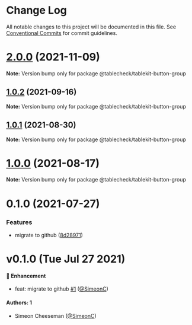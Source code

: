 # Change Log

All notable changes to this project will be documented in this file.
See [Conventional Commits](https://conventionalcommits.org) for commit guidelines.

# [2.0.0](https://github.com/tablecheck/tablekit/compare/@tablecheck/tablekit-button-group@1.0.2...@tablecheck/tablekit-button-group@2.0.0) (2021-11-09)

**Note:** Version bump only for package @tablecheck/tablekit-button-group





## [1.0.2](https://github.com/tablecheck/tablekit/compare/@tablecheck/tablekit-button-group@1.0.1...@tablecheck/tablekit-button-group@1.0.2) (2021-09-16)

**Note:** Version bump only for package @tablecheck/tablekit-button-group





## [1.0.1](https://github.com/tablecheck/tablekit/compare/@tablecheck/tablekit-button-group@1.0.0...@tablecheck/tablekit-button-group@1.0.1) (2021-08-30)

**Note:** Version bump only for package @tablecheck/tablekit-button-group





# [1.0.0](https://github.com/tablecheck/tablekit/compare/@tablecheck/tablekit-button-group@0.1.0...@tablecheck/tablekit-button-group@1.0.0) (2021-08-17)

**Note:** Version bump only for package @tablecheck/tablekit-button-group





# 0.1.0 (2021-07-27)


### Features

* migrate to github ([8d28971](https://github.com/tablecheck/tablekit/commit/8d28971175010fcb2a3cd9c48a749e7af1bdc9f9))





# v0.1.0 (Tue Jul 27 2021)

#### 🚀 Enhancement

- feat: migrate to github [#1](https://github.com/tablecheck/tablekit/pull/1) ([@SimeonC](https://github.com/SimeonC))

#### Authors: 1

- Simeon Cheeseman ([@SimeonC](https://github.com/SimeonC))
